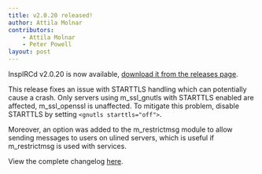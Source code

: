 ```yaml
---
title: v2.0.20 released!
author: Attila Molnar
contributors: 
    - Attila Molnar
    - Peter Powell 
layout: post
---
```


InspIRCd v2.0.20 is now available, [download it from the releases page](https://github.com/inspircd/inspircd/releases).


This release fixes an issue with STARTTLS handling which can potentially cause a crash. Only servers using m_ssl_gnutls with STARTTLS enabled are affected, m_ssl_openssl is unaffected. To mitigate this problem, disable STARTTLS by setting `<gnutls starttls="off">`.

<!--more-->

Moreover, an option was added to the m_restrictmsg module to allow sending messages to users on ulined servers, which is useful if m_restrictmsg is used with services.

View the complete changelog [here](https://github.com/inspircd/inspircd/compare/v2.0.19...v2.0.20).
